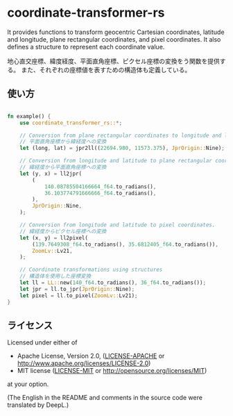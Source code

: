 # coordinate-transformer-rs

It provides functions to transform geocentric Cartesian coordinates, latitude and longitude, plane rectangular
coordinates, and pixel coordinates.
It also defines a structure to represent each coordinate value.

地心直交座標、緯度経度、平面直角座標、ピクセル座標の変換をう関数を提供する。
また、それぞれの座標値を表すための構造体も定義している。

## 使い方

```rust

fn example() {
    use coordinate_transformer_rs::*;

    // Conversion from plane rectangular coordinates to longitude and latitude.
    // 平面直角座標から緯経度への変換
    let (long, lat) = jpr2ll((22694.980, 11573.375), JprOrigin::Nine);

    // Conversion from longitude and latitude to plane rectangular coordinates.
    // 緯経度から平面直角座標への変換
    let (y, x) = ll2jpr(
        (
            140.08785504166664_f64.to_radians(),
            36.103774791666666_f64.to_radians(),
        ),
        JprOrigin::Nine,
    );

    // Conversion from longitude and latitude to pixel coordinates.
    // 緯経度からピクセル座標への変換
    let (x, y) = ll2pixel(
        (139.7649308_f64.to_radians(), 35.6812405_f64.to_radians()),
        ZoomLv::Lv21,
    );

    // Coordinate transformations using structures
    // 構造体を使用した座標変換
    let ll = LL::new(140_f64.to_radians(), 36_f64.to_radians());
    let jpr = ll.to_jpr(JprOrigin::Nine);
    let pixel = ll.to_pixel(ZoomLv::Lv21);
}
```

## ライセンス

Licensed under either of

+ Apache License, Version 2.0, ([LICENSE-APACHE](LICENSE-APACHE) or http://www.apache.org/licenses/LICENSE-2.0)
+ MIT license ([LICENSE-MIT](LICENSE-MIT) or http://opensource.org/licenses/MIT)

at your option.

(The English in the README and comments in the source code were translated by DeepL.)
